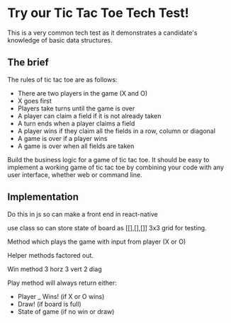 # Try our Tic Tac Toe Tech Test!

This is a very common tech test as it demonstrates a candidate's knowledge of basic data structures.

## The brief

The rules of tic tac toe are as follows:

* There are two players in the game (X and O)
* X goes first
* Players take turns until the game is over
* A player can claim a field if it is not already taken
* A turn ends when a player claims a field
* A player wins if they claim all the fields in a row, column or diagonal
* A game is over if a player wins
* A game is over when all fields are taken

Build the business logic for a game of tic tac toe. It should be easy to implement a working game of tic tac toe by combining your code with any user interface, whether web or command line.

## Implementation

Do this in js so can make a front end in react-native

use class so can store state of board as [[],[],[]] 3x3 grid for testing.

Method which plays the game with input from player (X or O)

Helper methods factored out.

Win method
  3 horz
  3 vert
  2 diag

Play method will always return either:
  - Player _ Wins! (if X or O wins)
  - Draw! (if board is full)
  - State of game (if no win or draw)